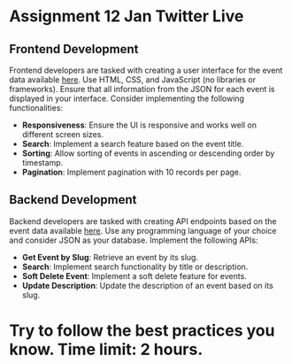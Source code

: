 # Assignment 12 Jan Twitter Live
## Frontend Development
Frontend developers are tasked with creating a user interface for the event data available [here](./data.json). Use HTML, CSS, and JavaScript (no libraries or frameworks). Ensure that all information from the JSON for each event is displayed in your interface. Consider implementing the following functionalities:
- **Responsiveness**: Ensure the UI is responsive and works well on different screen sizes.
- **Search**: Implement a search feature based on the event title.
- **Sorting**: Allow sorting of events in ascending or descending order by timestamp.
- **Pagination**: Implement pagination with 10 records per page.
## Backend Development
Backend developers are tasked with creating API endpoints based on the event data available [here](./data.json). Use any programming language of your choice and consider JSON as your database. Implement the following APIs:
- **Get Event by Slug**: Retrieve an event by its slug.
- **Search**: Implement search functionality by title or description.
- **Soft Delete Event**: Implement a soft delete feature for events.
- **Update Description**: Update the description of an event based on its slug.
# Try to follow the best practices you know. Time limit: 2 hours.